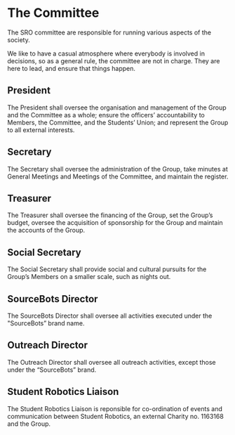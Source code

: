 # The Committee

The SRO committee are responsible for running various aspects of the society.

We like to have a casual atmosphere where everybody is involved in decisions, so as a general rule, the committee are not in charge. They are here to lead, and ensure that things happen.

## President

The President shall oversee the organisation and management of the Group and the Committee as a whole; ensure the officers’ accountability to Members, the Committee, and the Students’ Union; and represent the Group to all external interests.

## Secretary

The Secretary shall oversee the administration of the Group, take minutes at General Meetings and Meetings of the Committee, and maintain the register.

## Treasurer

The Treasurer shall oversee the financing of the Group, set the Group’s budget, oversee the acquisition of sponsorship for the Group and maintain the accounts of the Group.

## Social Secretary

The Social Secretary shall provide social and cultural pursuits for the Group’s Members on a smaller scale, such as nights out.

## SourceBots Director

The SourceBots Director shall oversee all activities executed under the "SourceBots” brand name.

## Outreach Director

The Outreach Director shall oversee all outreach activities, except those under the “SourceBots” brand.

## Student Robotics Liaison

The Student Robotics Liaison is reponsible for co-ordination of events and communication between Student Robotics, an external Charity no. 1163168 and the Group.
